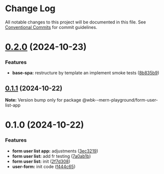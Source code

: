 # Change Log

All notable changes to this project will be documented in this file.
See [Conventional Commits](https://conventionalcommits.org) for commit guidelines.

# [0.2.0](https://github.com/paulAlexSerban/wbk--mern-playground/compare/@wbk--mern-playground/form-user-list-app@0.1.1...@wbk--mern-playground/form-user-list-app@0.2.0) (2024-10-23)

### Features

-   **base-spa:** restructure by template an implement smoke tests ([8b835b9](https://github.com/paulAlexSerban/wbk--mern-playground/commit/8b835b90d43123f507d784b74c75c3462237e00e))

## [0.1.1](https://github.com/paulAlexSerban/wbk--mern-playground/compare/@wbk--mern-playground/form-user-list-app@0.1.0...@wbk--mern-playground/form-user-list-app@0.1.1) (2024-10-22)

**Note:** Version bump only for package @wbk--mern-playground/form-user-list-app

# 0.1.0 (2024-10-22)

### Features

-   **form user list app:** adjustments ([3ec3219](https://github.com/paulAlexSerban/wbk--mern-playground/commit/3ec32195f7605756cfd54e0bd04294baccba761c))
-   **form user list:** add fr testing ([7a0ab1b](https://github.com/paulAlexSerban/wbk--mern-playground/commit/7a0ab1b82974d308834f7becf75346c95af31a54))
-   **form user list:** init ([2f7d308](https://github.com/paulAlexSerban/wbk--mern-playground/commit/2f7d3080cac2480a6bfb932f538f663482637b63))
-   **user-form:** init code ([f444c65](https://github.com/paulAlexSerban/wbk--mern-playground/commit/f444c6574ad5fe621ea0ee3dc9b2fdf2388ab867))
